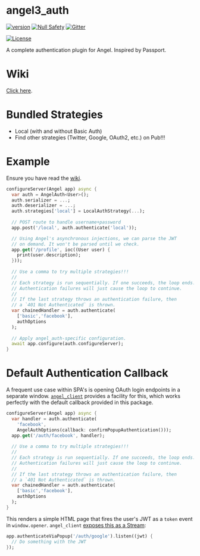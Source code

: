 # angel3_auth
[![version](https://img.shields.io/badge/pub-v4.0.3-brightgreen)](https://pub.dartlang.org/packages/angel3_auth)
[![Null Safety](https://img.shields.io/badge/null-safety-brightgreen)](https://dart.dev/null-safety)
[![Gitter](https://img.shields.io/gitter/room/angel_dart/discussion)](https://gitter.im/angel_dart/discussion)

[![License](https://img.shields.io/github/license/dukefirehawk/angel)](https://github.com/dukefirehawk/angel/tree/angel3/packages/auth/LICENSE)

A complete authentication plugin for Angel. Inspired by Passport.

# Wiki
[Click here](https://github.com/angel-dart/auth/wiki).

# Bundled Strategies
* Local (with and without Basic Auth)
* Find other strategies (Twitter, Google, OAuth2, etc.) on Pub!!!

# Example
Ensure you have read the [wiki](https://github.com/angel-dart/auth/wiki).

```dart
configureServer(Angel app) async {
  var auth = AngelAuth<User>();
  auth.serializer = ...;
  auth.deserializer = ...;
  auth.strategies['local'] = LocalAuthStrategy(...);
  
  // POST route to handle username+password
  app.post('/local', auth.authenticate('local'));

  // Using Angel's asynchronous injections, we can parse the JWT
  // on demand. It won't be parsed until we check.
  app.get('/profile', ioc((User user) {
    print(user.description);
  }));
  
  // Use a comma to try multiple strategies!!!
  //
  // Each strategy is run sequentially. If one succeeds, the loop ends.
  // Authentication failures will just cause the loop to continue.
  // 
  // If the last strategy throws an authentication failure, then
  // a `401 Not Authenticated` is thrown.
  var chainedHandler = auth.authenticate(
    ['basic','facebook'],
    authOptions
  );
  
  // Apply angel_auth-specific configuration.
  await app.configure(auth.configureServer);
}
```

# Default Authentication Callback
A frequent use case within SPA's is opening OAuth login endpoints in a separate window.
[`angel_client`](https://github.com/angel-dart/client)
provides a facility for this, which works perfectly with the default callback provided
in this package.

```dart
configureServer(Angel app) async {
  var handler = auth.authenticate(
    'facebook',
    AngelAuthOptions(callback: confirmPopupAuthentication()));
  app.get('/auth/facebook', handler);
  
  // Use a comma to try multiple strategies!!!
  //
  // Each strategy is run sequentially. If one succeeds, the loop ends.
  // Authentication failures will just cause the loop to continue.
  // 
  // If the last strategy throws an authentication failure, then
  // a `401 Not Authenticated` is thrown.
  var chainedHandler = auth.authenticate(
    ['basic','facebook'],
    authOptions
  );
}
```

This renders a simple HTML page that fires the user's JWT as a `token` event in `window.opener`.
`angel_client` [exposes this as a Stream](https://github.com/dukefirehawk/angel/tree/angel3/packages/client#authentication):

```dart
app.authenticateViaPopup('/auth/google').listen((jwt) {
  // Do something with the JWT
});
```

